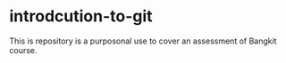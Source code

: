 # introdcution-to-git
This is repository is a purposonal use to cover an assessment of Bangkit course.
